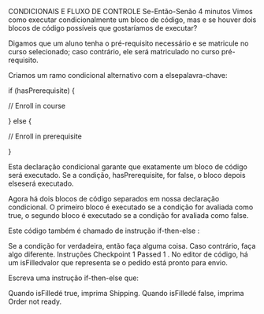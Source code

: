 CONDICIONAIS E FLUXO DE CONTROLE
Se-Então-Senão
4 minutos
Vimos como executar condicionalmente um bloco de código, mas e se houver dois blocos de código possíveis que gostaríamos de executar?

Digamos que um aluno tenha o pré-requisito necessário e se matricule no curso selecionado; caso contrário, ele será matriculado no curso pré-requisito.

Criamos um ramo condicional alternativo com a elsepalavra-chave:

if (hasPrerequisite) {

  // Enroll in course

} else {

  // Enroll in prerequisite

}

Esta declaração condicional garante que exatamente um bloco de código será executado. Se a condição, hasPrerequisite, for false, o bloco depois elseserá executado.

Agora há dois blocos de código separados em nossa declaração condicional. O primeiro bloco é executado se a condição for avaliada como true, o segundo bloco é executado se a condição for avaliada como false.

Este código também é chamado de instrução if-then-else :

Se a condição for verdadeira, então faça alguma coisa.
Caso contrário, faça algo diferente.
Instruções
Checkpoint 1 Passed
1 .
No editor de código, há um isFilledvalor que representa se o pedido está pronto para envio.

Escreva uma instrução if-then-else que:

Quando isFilledé true, imprima Shipping.
Quando isFilledé false, imprima Order not ready.